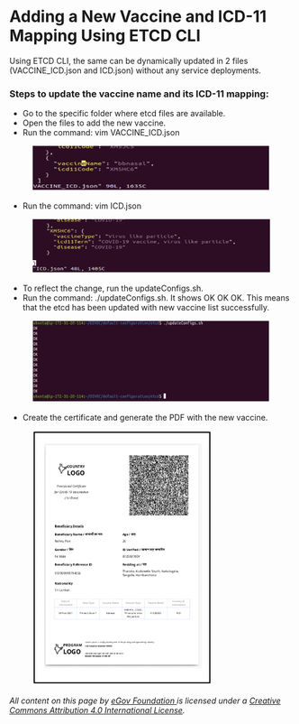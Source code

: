 # Adding a New Vaccine and ICD-11 Mapping Using ETCD CLI

Using ETCD CLI, the same can be dynamically updated in 2 files (VACCINE\_ICD.json and ICD.json) without any service deployments.

### **Steps to update the vaccine name and its ICD-11 mapping:**

* Go to the specific folder where etcd files are available.
* Open the files to add the new vaccine.
* Run the command: vim VACCINE\_ICD.json

<figure><img src="../../../.gitbook/assets/Screenshot 2022-09-01 at 11.57.38 AM.png" alt=""><figcaption></figcaption></figure>

* Run the command: vim ICD.json

<figure><img src="../../../.gitbook/assets/Screenshot 2022-09-01 at 11.59.02 AM.png" alt=""><figcaption></figcaption></figure>

* To reflect the change, run the updateConfigs.sh.
* Run the command: ./updateConfigs.sh. It shows OK OK OK. This means that the etcd has been updated with new vaccine list successfully.

<figure><img src="../../../.gitbook/assets/Screenshot 2022-09-01 at 12.00.19 PM.png" alt=""><figcaption></figcaption></figure>

* Create the certificate and generate the PDF with the new vaccine.

<figure><img src="../../../.gitbook/assets/Screenshot 2022-09-01 at 12.01.43 PM.png" alt=""><figcaption></figcaption></figure>



_All content on this page by_ [_eGov Foundation_ ](https://egov.org.in/)_is licensed under a_ [_Creative Commons Attribution 4.0 International License_](http://creativecommons.org/licenses/by/4.0/)_._&#x20;
